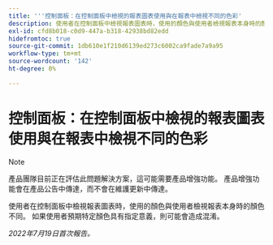 ```yaml
---
title: '''控制面板：在控制面板中檢視的報表圖表使用與在報表中檢視不同的色彩'
description: 使用者在控制面板中檢視報表圖表時，使用的顏色與使用者檢視報表本身時的顏色不同。 如果使用者預期特定顏色具有指定意義，則可能會造成混淆。
exl-id: cfd8b018-c0d9-447a-b318-42938bd82edd
hidefromtoc: true
source-git-commit: 1db610e1f210d6139ed273c6002ca9fade7a9a95
workflow-type: tm+mt
source-wordcount: '142'
ht-degree: 0%

---
```


# 控制面板：在控制面板中檢視的報表圖表使用與在報表中檢視不同的色彩

>[!NOTE]
>
>產品團隊目前正在評估此問題解決方案，這可能需要產品增強功能。 產品增強功能會在產品公告中傳達，而不會在維護更新中傳達。

使用者在控制面板中檢視報表圖表時，使用的顏色與使用者檢視報表本身時的顏色不同。 如果使用者預期特定顏色具有指定意義，則可能會造成混淆。

_2022年7月19日首次報告。_
